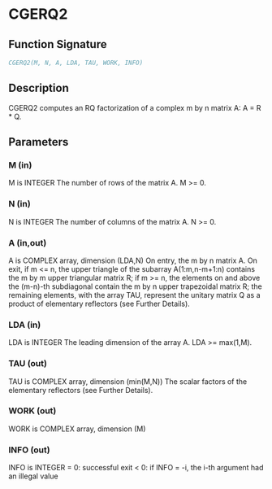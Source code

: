# CGERQ2

## Function Signature

```fortran
CGERQ2(M, N, A, LDA, TAU, WORK, INFO)
```

## Description


 CGERQ2 computes an RQ factorization of a complex m by n matrix A:
 A = R * Q.

## Parameters

### M (in)

M is INTEGER The number of rows of the matrix A. M >= 0.

### N (in)

N is INTEGER The number of columns of the matrix A. N >= 0.

### A (in,out)

A is COMPLEX array, dimension (LDA,N) On entry, the m by n matrix A. On exit, if m <= n, the upper triangle of the subarray A(1:m,n-m+1:n) contains the m by m upper triangular matrix R; if m >= n, the elements on and above the (m-n)-th subdiagonal contain the m by n upper trapezoidal matrix R; the remaining elements, with the array TAU, represent the unitary matrix Q as a product of elementary reflectors (see Further Details).

### LDA (in)

LDA is INTEGER The leading dimension of the array A. LDA >= max(1,M).

### TAU (out)

TAU is COMPLEX array, dimension (min(M,N)) The scalar factors of the elementary reflectors (see Further Details).

### WORK (out)

WORK is COMPLEX array, dimension (M)

### INFO (out)

INFO is INTEGER = 0: successful exit < 0: if INFO = -i, the i-th argument had an illegal value

